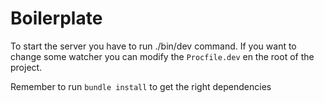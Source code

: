 # Boilerplate

To start the server you have to run ./bin/dev command. If you want to change some watcher you can modify the `Procfile.dev` en the root of the project. 

Remember to run `bundle install` to get the right dependencies
